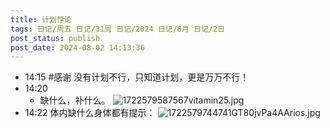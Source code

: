 ```yaml
---
title: 计划悖论
tags: 日记/周五 日记/31周 日记/2024 日记/8月 日记/2日
post_status: publish
post_date: 2024-08-02 14:13:36 
---
```

- 14:15 
	#感谢
	没有计划不行，只知道计划，更是万万不行！ 
- 14:20 
	- 缺什么，补什么。
	![1722579587567vitamin25.jpg](https://testingcf.jsdelivr.net/gh/jarlin8/OSS@main/backup/1722579587567vitamin25.jpg) 
- 14:22 
	体内缺什么身体都有提示：
	![1722579744741GT80jvPa4AArios.jpg](https://testingcf.jsdelivr.net/gh/jarlin8/OSS@main/backup/1722579744741GT80jvPa4AArios.jpg) 